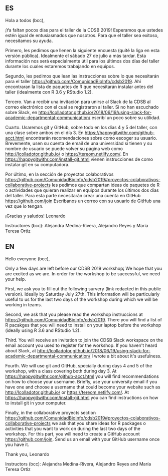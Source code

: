 ## ES

Hola a todos (bcc),

¡Ya faltan pocos días para el taller de la CDSB 2019! Esperamos que ustedes estén igual de entusiasmados que nosotros. Para que el taller sea exitoso, necesitamos su ayuda.

Primero, les pedimos que llenen la siguiente encuesta (quité la liga en esta versión pública). Idealmente el sábado 27 de julio a más tardar. Esta información nos será especialmente útil para los últimos dos días del taller durante los cuales estaremos trabajando en equipos.

Segundo, les pedimos que lean las instrucciones sobre lo que necesitarán para el taller https://github.com/ComunidadBioInfo/cdsb2019. Ahí encontraran la lista de paquetes de R que necesitarán instalar antes del taller (idealmente con R 3.6 y RStudio 1.2).

Tercero. Van a recibir una invitación para unirse al Slack de la CDSB al correo electrónico con el cual se registraron al taller. Si no han escuchado sobre Slack, en http://lcolladotor.github.io/2018/06/19/using-slack-for-academic-departmental-communication/ escribí un poco sobre su utilidad. 

Cuarto. Usaremos git y GitHub, sobre todo en los días 4 y 5 del taller, con una clase sobre ambos en el día 3. En https://happygitwithr.com/github-acct.html encontrarán recomendaciones sobre como escoger su usuario. Brevemente, usen su cuenta de email de una universidad si tienen y su nombre de usuario se puede volver su página web como http://lcolladotor.github.io/ o https://tereom.netlify.com/. En https://happygitwithr.com/install-git.html vienen instrucciones de como instalar git en su computadora.

Por último, en la sección de proyectos colaborativos https://github.com/ComunidadBioInfo/cdsb2019#proyectos-colaborativos-collaborative-projects les pedimos que compartan ideas de paquetes de R o actividades que quieran realizar en equipos durante los últimos dos días del taller. Para esta parte necesitarán crear una cuenta en GitHub https://github.com/join Escribanos un correo con su usuario de GitHub una vez que lo tengan.

¡Gracias y saludos!
Leonardo

Instructores (bcc): Alejandra Medina-Rivera, Alejandro Reyes y María Teresa Ortiz


## EN

Hello everyone (bcc),

Only a few days are left before our CDSB 2019 workshop¡ We hope that you are excited as we are. In order for the workshop to be successful, we need your help.

First, we ask you to fill out the following survery (link redacted in this public version). Ideally by Saturday July 27th. This information will be particularly useful to us for the last two days of the workshop during which we will be working in teams. 

Second, we ask that you please read the workshop instruccions at https://github.com/ComunidadBioInfo/cdsb2019. There you will find a list of R pacakges that you will need to install on your laptop before the workshop (ideally using R 3.6 and RStudio 1.2).

Third. You will receive an invitation to join the CDSB Slack workspace on the email account you used to register for the workshop. If you haven't heard about Slack, at http://lcolladotor.github.io/2018/06/19/using-slack-for-academic-departmental-communication/ I wrote a bit about it's usefulness. 

Fourth. We will use git and GitHub, specially during days 4 and 5 of the workshop, with a class covering both during day 3. At https://happygitwithr.com/github-acct.html you will find recommendations on how to choose your username. Briefly, use your university email if you have one and choose a username that could become your website such as http://lcolladotor.github.io/ or https://tereom.netlify.com/. At https://happygitwithr.com/install-git.html you can find instructions on how to install git in your computer.

Finally, in the collaborative proyects section https://github.com/ComunidadBioInfo/cdsb2019#proyectos-colaborativos-collaborative-projects we ask that you share ideas for R packages o activities that you want to work on during the last two days of the workshop. For this part, you will need to create a GitHub account https://github.com/join. Send us an email with your GitHub username once you have it.

Thank you,
Leonardo

Instructors (bcc): Alejandra Medina-Rivera, Alejandro Reyes and María Teresa Ortiz

